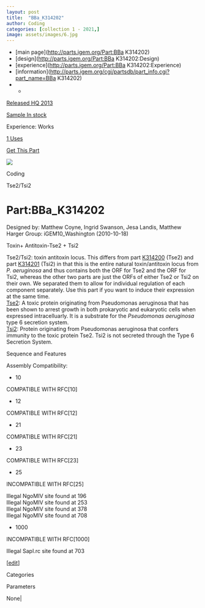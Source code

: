 ```yaml
---
layout: post
title:  "BBa_K314202"
author: Coding
categories: [collection 1 - 2021,] 
image: assets/images/6.jpg
---
```



  * [main page](http://parts.igem.org/Part:BBa K314202)
  * [design](http://parts.igem.org/Part:BBa K314202:Design)
  * [experience](http://parts.igem.org/Part:BBa K314202:Experience)
  * [information](http://parts.igem.org/cgi/partsdb/part_info.cgi?part_name=BBa K314202)
  *   * 

[Released HQ 2013](http://parts.igem.org/Help:Part_Status_Box)

[Sample In stock](http://parts.igem.org/Help:Part_Status_Box)

Experience: Works

[1 Uses](http://parts.igem.org/partsdb/uses.cgi?part=BBa_K314202)

[ Get This Part](http://parts.igem.org/partsdb/get_part.cgi?part=BBa_K314202)

![](http://parts.igem.org/images/partbypart/icon_coding.png)

Coding

Tse2/Tsi2

# Part:BBa_K314202

Designed by: Matthew Coyne, Ingrid Swanson, Jesa Landis, Matthew Harger
Group: iGEM10_Washington   (2010-10-18)

Toxin+ Antitoxin-Tse2 + Tsi2

Tse2/Tsi2: toxin antitoxin locus. This differs from part
[K314200](http://parts.igem.org/Part:BBa_K314200) (Tse2) and part
[K314201](http://parts.igem.org/Part:BBa_K314201) (Tsi2) in that this is the
entire natural toxin/antitoxin locus from _P. aeruginosa_ and thus contains
both the ORF for Tse2 and the ORF for Tsi2, whereas the other two parts are
just the ORFs of either Tse2 or Tsi2 on their own. We separated them to allow
for individual regulation of each component separately. Use this part if you
want to induce their expression at the same time.  
[Tse2](http://parts.igem.org/wiki/index.php?title=Part:BBa_K314200): A toxic
protein originating from Pseudomonas aeruginosa that has been shown to arrest
growth in both prokaryotic and eukaryotic cells when expressed intracelluarly.
It is a substrate for the _Pseudomonas aeruginosa_ type 6 secretion system.  
[Tsi2](http://parts.igem.org/wiki/index.php?title=Part:BBa_K314201): Protein
originating from Pseudomonas aeruginosa that confers immunity to the toxic
protein Tse2. Tsi2 is not secreted through the Type 6 Secretion System.

Sequence and Features

  

Assembly Compatibility:

  * 10

COMPATIBLE WITH RFC[10]

  * 12

COMPATIBLE WITH RFC[12]

  * 21

COMPATIBLE WITH RFC[21]

  * 23

COMPATIBLE WITH RFC[23]

  * 25

INCOMPATIBLE WITH RFC[25]

Illegal NgoMIV site found at 196  
Illegal NgoMIV site found at 253  
Illegal NgoMIV site found at 378  
Illegal NgoMIV site found at 708  

  * 1000

INCOMPATIBLE WITH RFC[1000]

Illegal SapI.rc site found at 703  

  

[[edit](http://parts.igem.org/partsdb/part_info.cgi?part_name=BBa_K314202)]

Categories

Parameters

None|

